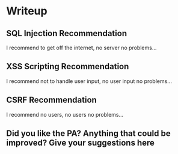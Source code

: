 # Writeup

## SQL Injection Recommendation

I recommend to get off the internet, no server no problems...

## XSS Scripting Recommendation

I recommend not to handle user input, no user input no problems...

## CSRF Recommendation

I recommend no users, no users no problems...

## Did you like the PA? Anything that could be improved? Give your suggestions here

